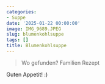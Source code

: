 ```yaml
---
categories:
- Suppe
date: '2025-01-22 00:00:00'
image: IMG_9689.JPEG
slug: blumenkohlsuppe
tags: []
title: Blumenkohlsuppe
---
```



> Wo gefunden? Familien Rezept

Guten Appetit! :)
